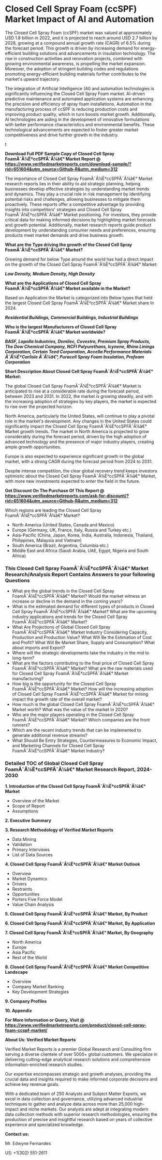 <meta name="title" content="Global Closed Cell Spray Foam (ccSPF) Market Impact of AI and Automation"><meta name="description" content="The Closed Cell Spray Foam (ccSPF) market was valued at approximately USD 1.8 billion in 2022, and it is projected to reach around USD 2.7 billion by 2028, growing at "><meta name="title" content="Closed Cell Spray Foam (ccSPF) Market Size, Share, Scope, Trends, Growth, Opportunities, Analysis, Forecast"><h1>Closed Cell Spray Foam (ccSPF) Market Impact of AI and Automation</h1><p>The Closed Cell Spray Foam (ccSPF) market was valued at approximately USD 1.8 billion in 2022, and it is projected to reach around USD 2.7 billion by 2028, growing at a compound annual growth rate (CAGR) of 6.5% during the forecast period. This growth is driven by increasing demand for energy-efficient building solutions and advancements in insulation technology. The rise in construction activities and renovation projects, combined with growing environmental awareness, is propelling the market expansion. Moreover, the adoption of stringent building codes and regulations promoting energy-efficient building materials further contributes to the market's upward trajectory.</p><p>The integration of Artificial Intelligence (AI) and automation technologies is significantly influencing the Closed Cell Spray Foam market. AI-driven predictive maintenance and automated application systems are enhancing the precision and efficiency of spray foam installations. Automation in the manufacturing process of ccSPF is reducing production costs and improving product quality, which in turn boosts market growth. Additionally, AI technologies are aiding in the development of innovative formulations with better performance characteristics and environmental benefits. These technological advancements are expected to foster greater market competitiveness and drive further growth in the industry.</p>t</p><p id="" class=""><strong>Download Full PDF Sample Copy of Closed Cell Spray FoamÃ¯Â¼Ë†ccSPFÃ¯Â¼â€° Market Report @ <a href="https://www.verifiedmarketreports.com/download-sample/?rid=651604&utm_source=Github-R&utm_medium=312" target="_blank">https://www.verifiedmarketreports.com/download-sample/?rid=651604&utm_source=Github-R&utm_medium=312</a></strong></p><p>The importance of&nbsp;Closed Cell Spray FoamÃ¯Â¼Ë†ccSPFÃ¯Â¼â€° Market research reports lies in their ability to aid strategic planning, helping businesses develop effective strategies by understanding market trends and dynamics. They play a crucial role in risk management by identifying potential risks and challenges, allowing businesses to mitigate them proactively. These reports offer a competitive advantage by providing insights into competitors' strategies and Closed Cell Spray FoamÃ¯Â¼Ë†ccSPFÃ¯Â¼â€° Market positioning. For investors, they provide critical data for making informed decisions by highlighting market forecasts and growth potential. Additionally, market research reports guide product development by understanding consumer needs and preferences, ensuring products meet market demands and drive business growth.</p><p><strong>What are the&nbsp;Type driving the growth of the Closed Cell Spray FoamÃ¯Â¼Ë†ccSPFÃ¯Â¼â€° Market?</strong></p><p id="" class="">Growing demand for below Type around the world has had a direct impact on the growth of the Closed Cell Spray FoamÃ¯Â¼Ë†ccSPFÃ¯Â¼â€° Market:</p><em><strong>Low Density, Medium Density, High Density</strong></em></p><strong>What are the&nbsp;Applications&nbsp;of Closed Cell Spray FoamÃ¯Â¼Ë†ccSPFÃ¯Â¼â€° Market available in the Market?</strong></p><p id="" class="">Based on Application the Market is categorized into Below types that held the largest Closed Cell Spray FoamÃ¯Â¼Ë†ccSPFÃ¯Â¼â€° Market share In 2024.</p><em><strong>Residential Buildings, Commercial Buildings, Industrial Buildings</strong></em></p><strong>Who is the largest Manufacturers of Closed Cell Spray FoamÃ¯Â¼Ë†ccSPFÃ¯Â¼â€° Market worldwide?</strong></p><p><em><strong>BASF, Lapolla Industries, Demilec, Covestro, Premium Spray Products, The Dow Chemical Company, NCFI Polyurethans, Icynene, Rhino Linings Corporation, Certain Teed Corporation, Accella Performance Materials Ã¯Â¼Ë†Carlisle Ã¯Â¼â€°, Puracell Spray Foam Insulation, Profoam Corporation</strong></em></p><p id="" class=""><strong>Short Description About Closed Cell Spray FoamÃ¯Â¼Ë†ccSPFÃ¯Â¼â€° Market:</strong></p><p>The global Closed Cell Spray FoamÃ¯Â¼Ë†ccSPFÃ¯Â¼â€° Market is anticipated to rise at a considerable rate during the forecast period, between 2023 and 2031. In 2022, the market is growing steadily, and with the increasing adoption of strategies by key players, the market is expected to rise over the projected horizon.</p><p>North America, particularly the United States, will continue to play a pivotal role in the market's development. Any changes in the United States could significantly impact the Closed Cell Spray FoamÃ¯Â¼Ë†ccSPFÃ¯Â¼â€° Market growth trends. The market in North America is projected to grow considerably during the forecast period, driven by the high adoption of advanced technology and the presence of major industry players, creating ample growth opportunities.</p><p>Europe is also expected to experience significant growth in the global market, with a strong CAGR during the forecast period from 2024 to 2031.</p><p>Despite intense competition, the clear global recovery trend keeps investors optimistic about the Closed Cell Spray FoamÃ¯Â¼Ë†ccSPFÃ¯Â¼â€° Market, with more new investments expected to enter the field in the future.</p><p id="" class=""><strong>Get Discount On The Purchase Of This Report @ <a href="https://www.verifiedmarketreports.com/ask-for-discount/?rid=651604&utm_source=Github-R&utm_medium=312" target="_blank">https://www.verifiedmarketreports.com/ask-for-discount/?rid=651604&utm_source=Github-R&utm_medium=312</a></strong></p>Which regions are leading the Closed Cell Spray FoamÃ¯Â¼Ë†ccSPFÃ¯Â¼â€° Market?</p><ul><li>North America (United States, Canada and Mexico)</li><li>Europe (Germany, UK, France, Italy, Russia and Turkey etc.)</li><li>Asia-Pacific (China, Japan, Korea, India, Australia, Indonesia, Thailand, Philippines, Malaysia and Vietnam)</li><li>South America (Brazil, Argentina, Columbia etc.)</li><li>Middle East and Africa (Saudi Arabia, UAE, Egypt, Nigeria and South Africa)</li></ul><h3 id="" class="">This Closed Cell Spray FoamÃ¯Â¼Ë†ccSPFÃ¯Â¼â€° Market Research/Analysis Report Contains Answers to your following Questions</h3><ul><li>What are the global trends in the Closed Cell Spray FoamÃ¯Â¼Ë†ccSPFÃ¯Â¼â€° Market? Would the market witness an increase or decline in the demand in the coming years?</li><li>What is the estimated demand for different types of products in Closed Cell Spray FoamÃ¯Â¼Ë†ccSPFÃ¯Â¼â€° Market? What are the upcoming industry applications and trends for the Closed Cell Spray FoamÃ¯Â¼Ë†ccSPFÃ¯Â¼â€° Market?</li><li>What Are Projections of Global Closed Cell Spray FoamÃ¯Â¼Ë†ccSPFÃ¯Â¼â€° Market Industry Considering Capacity, Production and Production Value? What Will Be the Estimation of Cost and Profit? What Will Be Market Share, Supply and Consumption? What about imports and Export?</li><li>Where will the strategic developments take the industry in the mid to long-term?</li><li>What are the factors contributing to the final price of Closed Cell Spray FoamÃ¯Â¼Ë†ccSPFÃ¯Â¼â€° Market? What are the raw materials used for Closed Cell Spray FoamÃ¯Â¼Ë†ccSPFÃ¯Â¼â€° Market manufacturing?</li><li>How big is the opportunity for the Closed Cell Spray FoamÃ¯Â¼Ë†ccSPFÃ¯Â¼â€° Market? How will the increasing adoption of Closed Cell Spray FoamÃ¯Â¼Ë†ccSPFÃ¯Â¼â€° Market for mining impact the growth rate of the overall market?</li><li>How much is the global Closed Cell Spray FoamÃ¯Â¼Ë†ccSPFÃ¯Â¼â€° Market worth? What was the value of the market In 2020?</li><li>Who are the major players operating in the Closed Cell Spray FoamÃ¯Â¼Ë†ccSPFÃ¯Â¼â€° Market? Which companies are the front runners?</li><li>Which are the recent industry trends that can be implemented to generate additional revenue streams?</li><li>What Should Be Entry Strategies, Countermeasures to Economic Impact, and Marketing Channels for Closed Cell Spray FoamÃ¯Â¼Ë†ccSPFÃ¯Â¼â€° Market Industry?</li></ul><h3 id="" class="">Detailed TOC of Global Closed Cell Spray FoamÃ¯Â¼Ë†ccSPFÃ¯Â¼â€° Market Research Report, 2024-2030</h3><p id="" class=""><strong>1. Introduction of the Closed Cell Spray FoamÃ¯Â¼Ë†ccSPFÃ¯Â¼â€° Market</strong></p><ul><li>Overview of the Market</li><li>Scope of Report</li><li>Assumptions</li></ul><p id="" class=""><strong>2. Executive Summary</strong></p><p id="" class=""><strong>3. Research Methodology of Verified Market Reports</strong></p><ul><li>Data Mining</li><li>Validation</li><li>Primary Interviews</li><li>List of Data Sources</li></ul><p id="" class=""><strong>4. Closed Cell Spray FoamÃ¯Â¼Ë†ccSPFÃ¯Â¼â€° Market Outlook</strong></p><ul><li>Overview</li><li>Market Dynamics</li><li>Drivers</li><li>Restraints</li><li>Opportunities</li><li>Porters Five Force Model</li><li>Value Chain Analysis</li></ul><p id="" class=""><strong>5. Closed Cell Spray FoamÃ¯Â¼Ë†ccSPFÃ¯Â¼â€° Market, By Product</strong></p><p id="" class=""><strong>6. Closed Cell Spray FoamÃ¯Â¼Ë†ccSPFÃ¯Â¼â€° Market, By Application</strong></p><p id="" class=""><strong>7. Closed Cell Spray FoamÃ¯Â¼Ë†ccSPFÃ¯Â¼â€° Market, By Geography</strong></p><ul><li>North America</li><li>Europe</li><li>Asia Pacific</li><li>Rest of the World</li></ul><p id="" class=""><strong>8. Closed Cell Spray FoamÃ¯Â¼Ë†ccSPFÃ¯Â¼â€° Market Competitive Landscape</strong></p><ul><li>Overview</li><li>Company Market Ranking</li><li>Key Development Strategies</li></ul><p id="" class=""><strong>9. Company Profiles</strong></p><p id="" class=""><strong>10. Appendix</strong></p><p id="" class=""><strong>For More Information or Query, Visit @ <a href="https://www.verifiedmarketreports.com/product/closed-cell-spray-foam-ccspf-market/" target="_blank">https://www.verifiedmarketreports.com/product/closed-cell-spray-foam-ccspf-market/</a></strong></p><p id="" class=""><strong>About Us: Verified Market Reports</strong></p><p id="" class="">Verified Market Reports is a premier Global Research and Consulting firm serving a diverse clientele of over 5000+ global customers. We specialize in delivering cutting-edge analytical research solutions and comprehensive information-enriched research studies.</p><p id="" class="">Our expertise encompasses strategic and growth analyses, providing the crucial data and insights required to make informed corporate decisions and achieve key revenue goals.</p><p id="" class="">With a dedicated team of 250 Analysts and Subject Matter Experts, we excel in data collection and governance, utilizing advanced industrial techniques to gather and analyze data across more than 25,000 high-impact and niche markets. Our analysts are adept at integrating modern data collection methods with superior research methodologies, ensuring the production of precise and insightful research based on years of collective experience and specialized knowledge.</p><p id="" class=""><strong>Contact us:</strong></p><p id="" class="">Mr. Edwyne Fernandes</p><p id="" class="">US: +1(302) 551-2611</p>